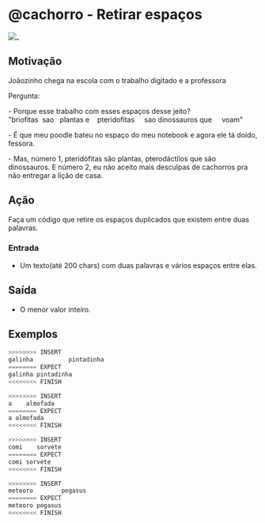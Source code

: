 # @cachorro - Retirar espaços

![_](https://raw.githubusercontent.com/qxcodefup/arcade/master/base/cachorro/cover.jpg)

## Motivação

Joãozinho chega na escola com o trabalho digitado e a professora

Pergunta:  

\- Porque esse trabalho com esses espaços desse jeito?  
"briofitas  sao   plantas e    pteridofitas     sao dinossauros que     voam"

\- É que meu poodle bateu no espaço do meu notebook e agora ele tá doido, fessora.

\- Mas, número 1, pteridófitas são plantas, pterodáctilos que são dinossauros. E número 2, eu não aceito mais desculpas de cachorros pra não entregar a lição de casa.

## Ação

Faça um código que retire os espaços duplicados que existem entre duas palavras.

### Entrada

* Um texto(até 200 chars) com duas palavras e vários espaços entre elas.

## Saída

* O menor valor inteiro.

## Exemplos

``` py
>>>>>>>> INSERT
galinha          pintadinha
======== EXPECT
galinha pintadinha
<<<<<<<< FINISH
```

```py
>>>>>>>> INSERT
a    almofada
======== EXPECT
a almofada
<<<<<<<< FINISH
```

```py
>>>>>>>> INSERT
comi    sorvete
======== EXPECT
comi sorvete
<<<<<<<< FINISH
```

```py
>>>>>>>> INSERT
meteoro        pegasus
======== EXPECT
meteoro pegasus
<<<<<<<< FINISH
```
